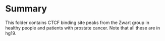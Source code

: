 # Summary

This folder contains CTCF binding site peaks from the Zwart group in healthy people and patients with prostate cancer.
Note that all these are in hg19.

